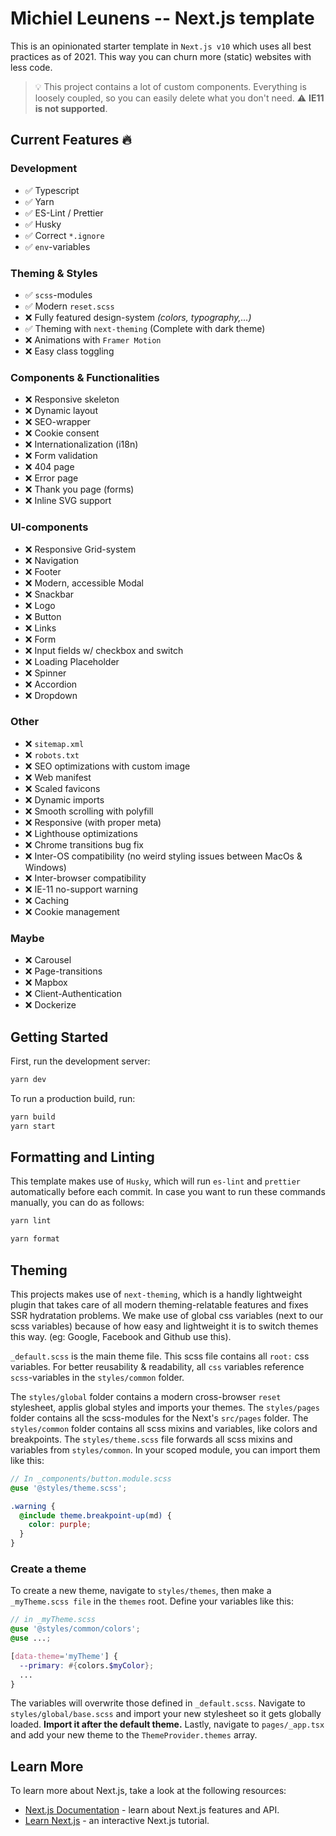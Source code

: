 # Michiel Leunens -- Next.js template

This is an opinionated starter template in `Next.js v10` which uses all best practices as of 2021. This way you can churn more (static) websites with less code.

> :bulb: This project contains a lot of custom components. Everything is loosely coupled, so you can easily delete what you don't need. :warning: **IE11 is not supported**.

## Current Features :fire:

### Development

- :white_check_mark: Typescript
- :white_check_mark: Yarn
- :white_check_mark: ES-Lint / Prettier
- :white_check_mark: Husky
- :white_check_mark: Correct `*.ignore`
- :white_check_mark: `env`-variables

### Theming & Styles

- :white_check_mark: `scss`-modules
- :white_check_mark: Modern `reset.scss`
- :x: Fully featured design-system _(colors, typography,...)_
- :white_check_mark: Theming with `next-theming` (Complete with dark theme)
- :x: Animations with `Framer Motion`
- :x: Easy class toggling

### Components & Functionalities

- :x: Responsive skeleton
- :x: Dynamic layout
- :x: SEO-wrapper
- :x: Cookie consent
- :x: Internationalization (i18n)
- :x: Form validation
- :x: 404 page
- :x: Error page
- :x: Thank you page (forms)
- :x: Inline SVG support

### UI-components

- :x: Responsive Grid-system
- :x: Navigation
- :x: Footer
- :x: Modern, accessible Modal
- :x: Snackbar
- :x: Logo
- :x: Button
- :x: Links
- :x: Form
- :x: Input fields w/ checkbox and switch
- :x: Loading Placeholder
- :x: Spinner
- :x: Accordion
- :x: Dropdown

### Other

- :x: `sitemap.xml`
- :x: `robots.txt`
- :x: SEO optimizations with custom image
- :x: Web manifest
- :x: Scaled favicons
- :x: Dynamic imports
- :x: Smooth scrolling with polyfill
- :x: Responsive (with proper meta)
- :x: Lighthouse optimizations
- :x: Chrome transitions bug fix
- :x: Inter-OS compatibility (no weird styling issues between MacOs & Windows)
- :x: Inter-browser compatibility
- :x: IE-11 no-support warning
- :x: Caching
- :x: Cookie management

### Maybe

- :x: Carousel
- :x: Page-transitions
- :x: Mapbox
- :x: Client-Authentication
- :x: Dockerize

## Getting Started

First, run the development server:

```bash
yarn dev
```

To run a production build, run:

```bash
yarn build
yarn start
```

## Formatting and Linting

This template makes use of `Husky`, which will run `es-lint` and `prettier` automatically before each commit.
In case you want to run these commands manually, you can do as follows:

```bash
yarn lint
```

```bash
yarn format
```

## Theming

This projects makes use of `next-theming`, which is a handly lightweight plugin that takes care of all modern theming-relatable features and fixes SSR hydratation problems.
We make use of global css variables (next to our scss variables) because of how easy and lightweight it is to switch themes this way. (eg: Google, Facebook and Github use this).

`_default.scss` is the main theme file. This scss file contains all `root:` css variables. For better reusability & readability, all `css` variables reference `scss`-variables in the `styles/common` folder.

The `styles/global` folder contains a modern cross-browser `reset` stylesheet, applis global styles and imports your themes.
The `styles/pages` folder contains all the scss-modules for the Next's `src/pages` folder.
The `styles/common` folder contains all scss mixins and variables, like colors and breakpoints.
The `styles/theme.scss` file forwards all scss mixins and variables from `styles/common`. In your scoped module, you can import them like this:

```scss
// In _components/button.module.scss
@use '@styles/theme.scss';

.warning {
  @include theme.breakpoint-up(md) {
    color: purple;
  }
}
```

### Create a theme

To create a new theme, navigate to `styles/themes`, then make a `_myTheme.scss file` in the `themes` root.
Define your variables like this:

```scss
// in _myTheme.scss
@use '@styles/common/colors';
@use ...;

[data-theme='myTheme'] {
  --primary: #{colors.$myColor};
  ...
}
```

The variables will overwrite those defined in `_default.scss`.
Navigate to `styles/global/base.scss` and import your new stylesheet so it gets globally loaded. **Import it after the default theme.**
Lastly, navigate to `pages/_app.tsx` and add your new theme to the `ThemeProvider.themes` array.

## Learn More

To learn more about Next.js, take a look at the following resources:

- [Next.js Documentation](https://nextjs.org/docs) - learn about Next.js features and API.
- [Learn Next.js](https://nextjs.org/learn) - an interactive Next.js tutorial.
